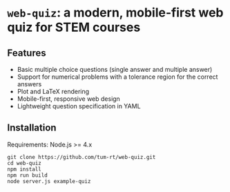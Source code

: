 # `web-quiz`: a modern, mobile-first web quiz for STEM courses

## Features
* Basic multiple choice questions (single answer and multiple answer)
* Support for numerical problems with a tolerance region for the correct answers
* Plot and LaTeX rendering
* Mobile-first, responsive web design
* Lightweight question specification in YAML

## Installation

Requirements: Node.js >= 4.x

```
git clone https://github.com/tum-rt/web-quiz.git
cd web-quiz
npm install
npm run build
node server.js example-quiz
```
